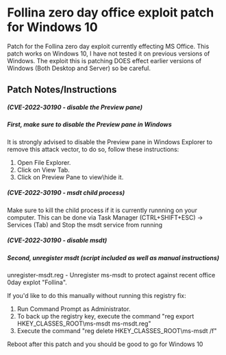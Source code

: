 # Follina zero day office exploit patch for Windows 10
Patch for the Follina zero day exploit currently effecting MS Office. This patch works on Windows 10, I have not tested it on previous versions of Windows.
The exploit this is patching DOES effect earlier versions of Windows (Both Desktop and Server) so be careful. 

## Patch Notes/Instructions

##### (CVE-2022-30190 - disable the Preview pane)
##### First, make sure to disable the Preview pane in Windows
It is strongly advised to disable the Preview pane in Windows Explorer to remove this attack vector, to do so, follow these instructions: 

1) Open File Explorer.
2) Click on View Tab.
3) Click on Preview Pane to view\hide it.

##### (CVE-2022-30190 - msdt child process)
Make sure to kill the child process if it is currently runnning on your computer. 
This can be done via Task Manager (CTRL+SHIFT+ESC) -> Services (Tab) and Stop the msdt service from running

##### (CVE-2022-30190 - disable msdt)
##### Second, unregister msdt (script included as well as manual instructions)

unregister-msdt.reg - Unregister ms-msdt to protect against recent office 0day explot "Follina".

If you'd like to do this manually without running this registry fix:
1) Run Command Prompt as Administrator.
2) To back up the registry key, execute the command "reg export HKEY_CLASSES_ROOT\ms-msdt ms-msdt.reg"
3) Execute the command "reg delete HKEY_CLASSES_ROOT\ms-msdt /f"

Reboot after this patch and you should be good to go for Windows 10

